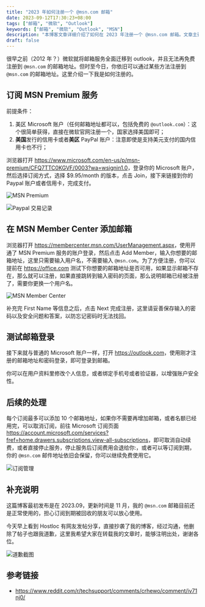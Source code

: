 ```yaml
---
title: "2023 年如何注册一个 @msn.com 邮箱"
date: 2023-09-12T17:30:23+08:00
tags: ["邮箱", "微软", "Outlook"]
keywords: ["邮箱", "微软", "Outlook", "MSN"]
description: "本博客文章详细介绍了如何在 2023 年注册一个 @msn.com 邮箱。文章主要分为四个步骤，首先是订阅 MSN Premium 服务，然后在 MSN Member Center 添加邮箱，接着是测试新注册的邮箱是否能成功登录，最后是如何后续处理，包括如何取消订阅等一系列操作。虽然微软已在2012年将邮箱服务迁移到outlook，但通过本文的方法，读者依然可以获取自己的 @msn.com 邮箱地址。"
draft: false
---
```


很早之前（2012 年？）微软就将邮箱服务全面迁移到 outlook，并且无法再免费注册到 `@msn.com` 的邮箱地址。但时至今日，你依旧可以通过某些方法注册到 `@msn.com` 的邮箱地址。这里介绍一下我是如何注册的。

## 订阅 MSN Premium 服务
前提条件：
1. 美区 Microsoft 账户（任何邮箱地址都可以，包括免费的 `@outlook.com`）：这个很简单获得，直接在微软官网注册一个，国家选择美国即可；
2. **美国**发行的信用卡或者**美区** PayPal 账户：注意即使是支持美元支付的国内信用卡也不行；

浏览器打开 <https://www.microsoft.com/en-us/p/msn-premium/CFQ7TTC0KGVF/0003?wa=wsignin1.0>，登录你的 Microsoft 账户，然后选择订阅方式，选择 $9.95/month 的版本，点击 Join，接下来链接到你的 Paypal 账户或者信用卡，完成支付。

![MSN Premium](https://static.codming.com/img/202309121746953.png)

![Paypal 交易记录](https://static.codming.com/img/202309121748227.png)


## 在 MSN Member Center 添加邮箱
浏览器打开 <https://membercenter.msn.com/UserManagement.aspx>，使用开通了 MSN Premium 服务的账户登录，然后点击 Add Member，输入你想要的邮箱地址，这里只需要输入用户名，不需要输入 `@msn.com`。为了方便注册，你可以提前在 https://office.com 测试下你想要的邮箱地址是否可用，如果显示邮箱不存在，那么就可以注册，如果直接跳转到输入密码的页面，那么说明邮箱已经被注册了，需要你更换一个用户名。

![MSN Member Center](https://static.codming.com/img/202309121752180.png)

补充完 First Name 等信息之后，点击 Next 完成注册，这里请妥善保存输入的密码以及安全问题和答案，以防忘记密码时无法找回。

## 测试邮箱登录

接下来就与普通的 Microsoft 账户一样，打开 <https://outlook.com>，使用刚才注册的邮箱地址和密码登录，即可登录到邮箱。

你可以在用户资料里修改个人信息，或者绑定手机号或者验证器，以增强账户安全性。

## 后续的处理
每个订阅最多可以添加 10 个邮箱地址，如果你不需要再增加邮箱，或者名额已经用完，可以取消订阅，前往 Microsoft 订阅页面 <https://account.microsoft.com/services?fref=home.drawers.subscriptions.view-all-subscriptions>，即可取消自动续费，或者直接停止服务，停止服务后订阅费用会退给你:，或者可以等订阅到期，你的 `@msn.com` 邮件地址依旧会保留，你可以继续免费使用它。

![订阅管理](https://static.codming.com/img/202309121800023.png)


## 补充说明
这篇博客最初发布是在 2023.09，更新时间是 11 月，我的 `@msn.com` 邮箱目前还是正常使用的，担心订阅到期被回收的朋友可以放心使用。

今天早上看到 Hostloc 有网友发帖分享，直接抄袭了我的博客，经过沟通，他删除了帖子也跟我道歉，这里我希望大家在转载我的文章时，能够注明出处，谢谢各位。

![道歉截图](https://static.codming.com/img/202311061059043.png)

## 参考链接
- <https://www.reddit.com/r/techsupport/comments/crhewo/comment/iv71nj0/>
